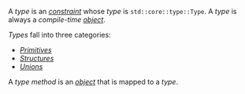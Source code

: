 A *type* is an [*constraint*](./../_.md) whose *type* is `std::core::type::Type`. A *type* is always a *compile-time* [*object*](./../../Object/_.md). 

*Types* fall into three categories: 
- [*Primitives*](./Primitive.md)
- [*Structures*](./Structure.md)
- [*Unions*](./Union.md)

A *type method* is an [*object*](./../../Object/_.md) that is mapped to a *type*.

